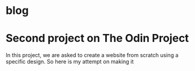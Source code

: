 # blog
# Second project on The Odin Project

In this project, we are asked to create a website from scratch using a specific design.
So here is my attempt on making it